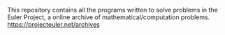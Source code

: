 This repository contains all the programs written to solve problems in the Euler Project, a online archive of mathematical/computation problems.
https://projecteuler.net/archives
